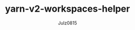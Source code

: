 ---
layout: post
repolink: "https://github.com/julz0815/yarnv2-workspaces-helper"
title: "yarn-v2-workspaces-helper"
description: "Creates yarn.lock files for each workspace to make the whole project scannable with Veracode's SCA solution. this is specifically for yarn version 2 and lower"
author: "Julz0815"
author-link: "https://github.com/julz0815/"
content-type: "sca_related_projects"
repo: "github"
repo_title: "yarn-v2-workspaces-helper"
---